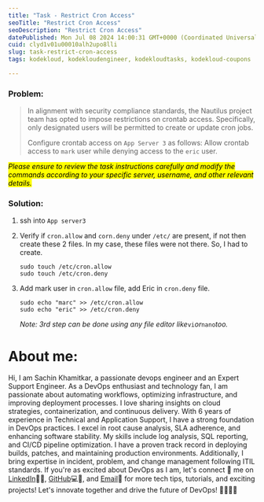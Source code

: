```yaml
---
title: "Task - Restrict Cron Access"
seoTitle: "Restrict Cron Access"
seoDescription: "Restrict Cron Access"
datePublished: Mon Jul 08 2024 14:00:31 GMT+0000 (Coordinated Universal Time)
cuid: clyd1v01u00010alh2upo8lli
slug: task-restrict-cron-access
tags: kodekloud, kodekloudengineer, kodekloudtasks, kodekloud-coupons

---
```


### Problem:

> In alignment with security compliance standards, the Nautilus project team has opted to impose restrictions on crontab access. Specifically, only designated users will be permitted to create or update cron jobs.
> 
> Configure crontab access on `App Server 3` as follows: Allow crontab access to `mark` user while denying access to the `eric` user.

*<mark>Please ensure to review the task instructions carefully and modify the commands according to your specific server, username, and other relevant details.</mark>*

### Solution:

1. ssh into `App server3`
    
2. Verify if `cron.allow` and `corn.deny` under `/etc/` are present, if not then create these 2 files. In my case, these files were not there. So, I had to create.
    
    ```plaintext
    sudo touch /etc/cron.allow
    sudo touch /etc/cron.deny
    ```
    
3. Add mark user in `cron.allow` file, add Eric in `cron.deny` file.
    
    ```plaintext
    sudo echo "marc" >> /etc/cron.allow
    sudo echo "eric" >> /etc/cron.deny
    ```
    
    *Note: 3rd step can be done using any file editor like*`vi`*or*`nano`*too.*
    

# About me:

Hi, I am Sachin Khamitkar, a passionate devops engineer and an Expert Support Engineer. As a DevOps enthusiast and technology fan, I am passionate about automating workflows, optimizing infrastructure, and improving deployment processes. I love sharing insights on cloud strategies, containerization, and continuous delivery. With 6 years of experience in Technical and Application Support, I have a strong foundation in DevOps practices. I excel in root cause analysis, SLA adherence, and enhancing software stability. My skills include log analysis, SQL reporting, and CI/CD pipeline optimization. I have a proven track record in deploying builds, patches, and maintaining production environments. Additionally, I bring expertise in incident, problem, and change management following ITIL standards. If you're as excited about DevOps as I am, let's connect 🌟 me on [LinkedIn](https://www.linkedin.com/in/sachin-khamitkar)🔗💼, [GitHub](https://github.com/sachin-2-github)💻🔗, and [Email](mailto:sachin.bmp@gmail.com)📧 for more tech tips, tutorials, and exciting projects! Let's innovate together and drive the future of DevOps! 🚀👩‍💻💡